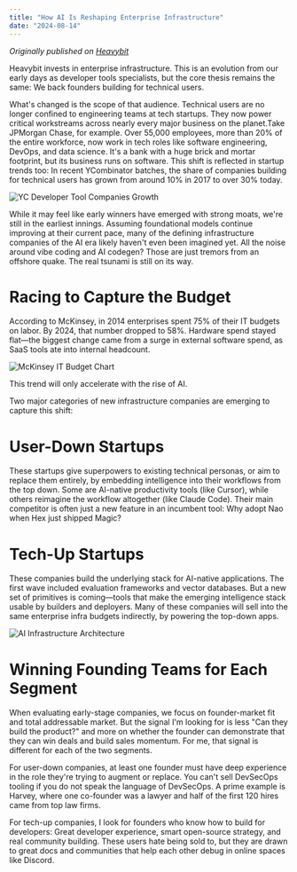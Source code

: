 ```yaml
---
title: "How AI Is Reshaping Enterprise Infrastructure"
date: "2024-08-14"
---
```


*Originally published on [Heavybit](https://www.heavybit.com/library/article/how-ai-is-reshaping-enterprise-infrastructure)*

Heavybit invests in enterprise infrastructure. This is an evolution from our early days as developer tools specialists, but the core thesis remains the same: We back founders building for technical users.

What's changed is the scope of that audience. Technical users are no longer confined to engineering teams at tech startups. They now power critical workstreams across nearly every major business on the planet.Take JPMorgan Chase, for example. Over 55,000 employees, more than 20% of the entire workforce, now work in tech roles like software engineering, DevOps, and data science. It's a bank with a huge brick and mortar footprint, but its business runs on software. This shift is reflected in startup trends too: In recent YCombinator batches, the share of companies building for technical users has grown from around 10% in 2017 to over 30% today.

![YC Developer Tool Companies Growth](yc_dev_tool_co.avif)

While it may feel like early winners have emerged with strong moats, we're still in the earliest innings. Assuming foundational models continue improving at their current pace, many of the defining infrastructure companies of the AI era likely haven't even been imagined yet. All the noise around vibe coding and AI codegen? Those are just tremors from an offshore quake. The real tsunami is still on its way.

# Racing to Capture the Budget
According to McKinsey, in 2014 enterprises spent 75% of their IT budgets on labor. By 2024, that number dropped to 58%. Hardware spend stayed flat—the biggest change came from a surge in external software spend, as SaaS tools ate into internal headcount.

![McKinsey IT Budget Chart](mckinseychart.avif)

This trend will only accelerate with the rise of AI.

Two major categories of new infrastructure companies are emerging to capture this shift:

# User-Down Startups

These startups give superpowers to existing technical personas, or aim to replace them entirely, by embedding intelligence into their workflows from the top down. Some are AI-native productivity tools (like Cursor), while others reimagine the workflow altogether (like Claude Code). Their main competitor is often just a new feature in an incumbent tool: Why adopt Nao when Hex just shipped Magic?


# Tech-Up Startups

These companies build the underlying stack for AI-native applications. The first wave included evaluation frameworks and vector databases. But a new set of primitives is coming—tools that make the emerging intelligence stack usable by builders and deployers. Many of these companies will sell into the same enterprise infra budgets indirectly, by powering the top-down apps.

![AI Infrastructure Architecture](architecture.avif)

# Winning Founding Teams for Each Segment

When evaluating early-stage companies, we focus on founder-market fit and total addressable market. But the signal I'm looking for is less "Can they build the product?" and more on whether the founder can demonstrate that they can win deals and build sales momentum. For me, that signal is different for each of the two segments.

For user-down companies, at least one founder must have deep experience in the role they're trying to augment or replace. You can't sell DevSecOps tooling if you do not speak the language of DevSecOps. A prime example is Harvey, where one co-founder was a lawyer and half of the first 120 hires came from top law firms.

For tech-up companies, I look for founders who know how to build for developers: Great developer experience, smart open-source strategy, and real community building. These users hate being sold to, but they are drawn to great docs and communities that help each other debug in online spaces like Discord.

